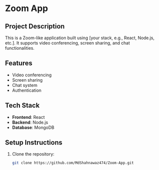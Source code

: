 # Zoom App

## Project Description
This is a Zoom-like application built using [your stack, e.g., React, Node.js, etc.]. It supports video conferencing, screen sharing, and chat functionalities.

## Features
- Video conferencing
- Screen sharing
- Chat system
- Authentication

## Tech Stack
- **Frontend**: React
- **Backend**: Node.js
- **Database**: MongoDB

## Setup Instructions
1. Clone the repository:
   ```bash
   git clone https://github.com/MdShahnawaz474/Zoom-App.git
